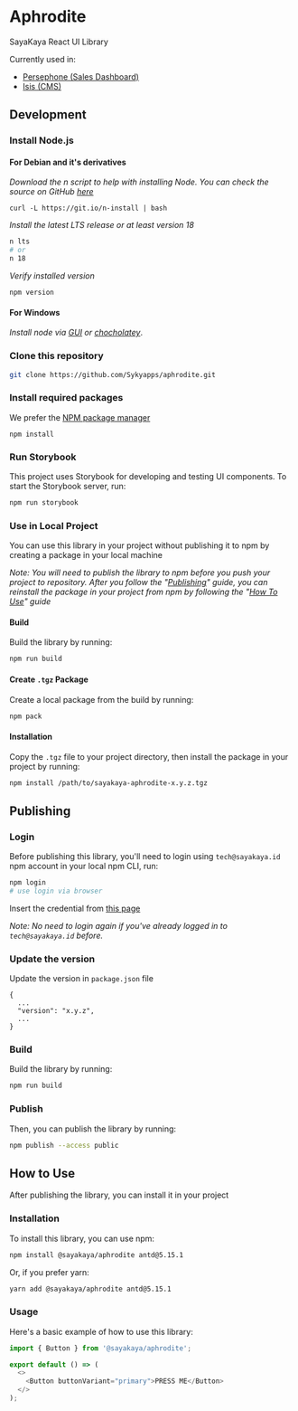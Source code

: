 # Aphrodite

SayaKaya React UI Library

Currently used in:
- [Persephone (Sales Dashboard)](https://github.com/Sykyapps/persephone)
- [Isis (CMS)](https://github.com/Sykyapps/isis)

## Development

### Install Node.js

#### For Debian and it's derivatives

_Download the n script to help with installing Node. You can check the source on GitHub [here](https://github.com/tj/n)_

```
curl -L https://git.io/n-install | bash
```

_Install the latest LTS release or at least version 18_

```bash
n lts
# or
n 18
```

_Verify installed version_

```
npm version
```

#### For Windows

_Install node via [GUI](https://nodejs.org/en/) or [chocholatey](https://chocolatey.org/)_.

### Clone this repository
```bash
git clone https://github.com/Sykyapps/aphrodite.git
```

### Install required packages

We prefer the [NPM package manager](https://www.npmjs.com/)

```
npm install
```

### Run Storybook

This project uses Storybook for developing and testing UI components. To start the Storybook server, run:

```bash
npm run storybook
```

### Use in Local Project

You can use this library in your project without publishing it to npm by creating a package in your local machine

_Note: You will need to publish the library to npm before you push your project to repository. After you follow the "[Publishing](#publishing)" guide, you can reinstall the package in your project from npm by following the "[How To Use](#how-to-use)" guide_

#### Build

Build the library by running:

```bash
npm run build
```

#### Create `.tgz` Package

Create a local package from the build by running:

```bash
npm pack
```

#### Installation

Copy the `.tgz` file to your project directory, then install the package in your project by running:

```bash
npm install /path/to/sayakaya-aphrodite-x.y.z.tgz
```

## Publishing

### Login

Before publishing this library, you'll need to login using `tech@sayakaya.id` npm account in your local npm CLI, run:

```bash
npm login
# use login via browser
```

Insert the credential from [this page](https://www.notion.so/sayakaya/NPM-Credentials-0463b31bc7014025b6af31e867d2c2f0?pvs=4)

_Note: No need to login again if you've already logged in to `tech@sayakaya.id` before._

### Update the version

Update the version in `package.json` file

```
{
  ...
  "version": "x.y.z",
  ...
}
```

### Build

Build the library by running:

```bash
npm run build
```

### Publish

Then, you can publish the library by running:

```bash
npm publish --access public
```

## How to Use

After publishing the library, you can install it in your project

### Installation

To install this library, you can use npm:

```bash
npm install @sayakaya/aphrodite antd@5.15.1
```

Or, if you prefer yarn:

```bash
yarn add @sayakaya/aphrodite antd@5.15.1
```

### Usage

Here's a basic example of how to use this library:

```javascript
import { Button } from '@sayakaya/aphrodite';

export default () => (
  <>
    <Button buttonVariant="primary">PRESS ME</Button>
  </>
);
```
